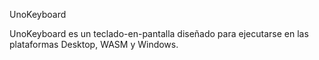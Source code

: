 UnoKeyboard

UnoKeyboard es un teclado-en-pantalla diseñado para ejecutarse en las plataformas Desktop, WASM y Windows. 